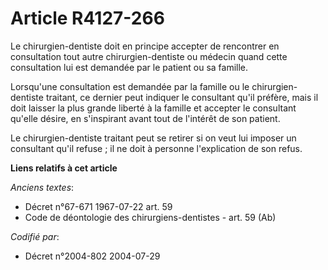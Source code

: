 # Article R4127-266

Le chirurgien-dentiste doit en principe accepter de rencontrer en consultation tout autre chirurgien-dentiste ou médecin
quand cette consultation lui est demandée par le patient ou sa famille.

Lorsqu'une consultation est demandée par la famille ou le chirurgien-dentiste traitant, ce dernier peut indiquer le
consultant qu'il préfère, mais il doit laisser la plus grande liberté à la famille et accepter le consultant qu'elle désire,
en s'inspirant avant tout de l'intérêt de son patient.

Le chirurgien-dentiste traitant peut se retirer si on veut lui imposer un consultant qu'il refuse ; il ne doit à personne
l'explication de son refus.

**Liens relatifs à cet article**

_Anciens textes_:

  - Décret n°67-671 1967-07-22 art. 59
  - Code de déontologie des chirurgiens-dentistes - art. 59 (Ab)

_Codifié par_:

  - Décret n°2004-802 2004-07-29
